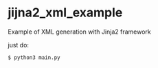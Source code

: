 # jijna2_xml_example
Example of XML generation with Jinja2 framework

just do:

```$ python3 main.py```